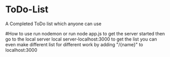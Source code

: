 # ToDo-List
A Completed ToDo list which  anyone can use

#How to use
run nodemon
or
run node app.js
to get the server started then go to the local server
local server-localhost:3000 to get the list
you can even make different list for different work
by adding "/{name}" to localhost:3000
